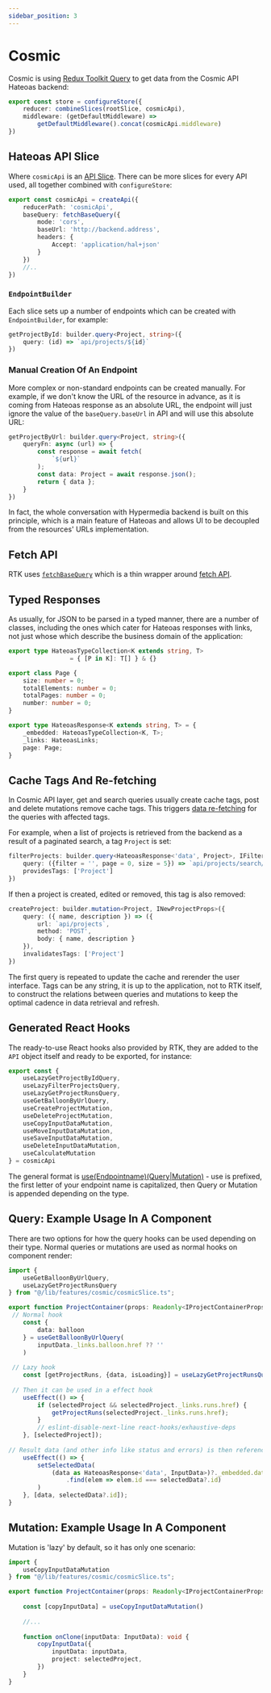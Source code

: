 ```yaml
---
sidebar_position: 3
---
```


# Cosmic

Cosmic is using [Redux Toolkit Query](https://redux-toolkit.js.org/rtk-query/overview) to get
data from the Cosmic API Hateoas backend:

````typescript title="src/lib/store.ts"
export const store = configureStore({
    reducer: combineSlices(rootSlice, cosmicApi),
    middleware: (getDefaultMiddleware) =>
        getDefaultMiddleware().concat(cosmicApi.middleware)
})
````

## Hateoas API Slice

Where `cosmicApi` is an [API Slice](https://redux-toolkit.js.org/rtk-query/api/created-api/redux-integration).
There can be more slices for every API used, all together combined with `configureStore`:

````typescript title="src/lib/features/cosmic/cosmicSlice.ts"
export const cosmicApi = createApi({
    reducerPath: 'cosmicApi',
    baseQuery: fetchBaseQuery({
        mode: 'cors',
        baseUrl: 'http://backend.address',
        headers: {
            Accept: 'application/hal+json'
        }
    })
    //..
})
````

### `EndpointBuilder`

Each slice sets up a number of endpoints which can be created with `EndpointBuilder`,
for example:

````typescript title="src/lib/features/cosmic/cosmicSlice.ts"
getProjectById: builder.query<Project, string>({
    query: (id) => `api/projects/${id}`
})
````

### Manual Creation Of An Endpoint

More complex or non-standard endpoints can be created manually. For example,
if we don't know the URL of the resource in advance, as it is coming from Hateoas response as
an absolute URL, the endpoint will just ignore the value of the `baseQuery.baseUrl`
in API and will use this absolute URL:

````typescript title="src/lib/features/cosmic/cosmicSlice.ts"
getProjectByUrl: builder.query<Project, string>({
    queryFn: async (url) => {
        const response = await fetch(
            `${url}`
        );
        const data: Project = await response.json();
        return { data };
    }
})
````
In fact, the whole conversation with Hypermedia backend is built on this principle, which
is a main feature of Hateoas and allows UI to be decoupled from the resources' URLs implementation.

## Fetch API

RTK uses [`fetchBaseQuery`](https://redux-toolkit.js.org/rtk-query/api/fetchBaseQuery)
which is a thin wrapper around [fetch API](https://www.w3schools.com/js/js_api_fetch.asp).

## Typed Responses

As usually, for JSON to be parsed in a typed manner, there are a number of classes, including
the ones which cater for Hateoas responses with links, not just whose which describe
the business domain of the application:

````typescript title="src/lib/model.ts"
export type HateoasTypeCollection<K extends string, T> 
                 = { [P in K]: T[] } & {}

export class Page {
    size: number = 0;
    totalElements: number = 0;
    totalPages: number = 0;
    number: number = 0;
}

export type HateoasResponse<K extends string, T> = {
    _embedded: HateoasTypeCollection<K, T>;
    _links: HateoasLinks;
    page: Page;
}
````

## Cache Tags And Re-fetching

In Cosmic API layer, get and search queries usually create cache tags, post and delete mutations
remove cache tags. This triggers [data re-fetching](https://redux-toolkit.js.org/rtk-query/usage/automated-refetching) for the queries with affected tags.

For example, when a list of projects is retrieved from the backend as a result of a
paginated search, a tag `Project` is set:

````typescript title="src/lib/features/cosmic/cosmicSlice.ts"
filterProjects: builder.query<HateoasResponse<'data', Project>, IFilteringPageable>({
    query: ({filter = '', page = 0, size = 5}) => `api/projects/search/filter?searchText=${filter}&sort=name&page=${page}&size=${size}`,
    providesTags: ['Project']
})
````

If then a project is created, edited or removed, this tag is also removed:

````typescript  title="src/lib/features/cosmic/cosmicSlice.ts"
createProject: builder.mutation<Project, INewProjectProps>({
    query: ({ name, description }) => ({
        url: `api/projects`,
        method: 'POST',
        body: { name, description }
    }),
    invalidatesTags: ['Project']
})
````
The first query is repeated to update the cache and rerender the user interface. Tags
can be any string, it is up to the application, not to RTK itself,
to construct the relations between queries and mutations to keep the optimal cadence in data retrieval
and refresh.

## Generated React Hooks

The ready-to-use React hooks also provided by RTK, they are 
added to the `API` object itself and ready to be exported, for instance:

````typescript
export const {
    useLazyGetProjectByIdQuery,
    useLazyFilterProjectsQuery,
    useLazyGetProjectRunsQuery,
    useGetBalloonByUrlQuery,
    useCreateProjectMutation,
    useDeleteProjectMutation,
    useCopyInputDataMutation,
    useMoveInputDataMutation,
    useSaveInputDataMutation,
    useDeleteInputDataMutation,
    useCalculateMutation
} = cosmicApi
````
The general format is [use(Endpointname)(Query|Mutation)](https://redux-toolkit.js.org/rtk-query/api/created-api/hooks#hooks-overview) - 
use is prefixed, the first letter of your endpoint name is capitalized, 
then Query or Mutation is appended depending on the type.

## Query: Example Usage In A Component

There are two options for how the query hooks can be used depending on their type. Normal queries or mutations
are used as normal hooks on component render:

````typescript jsx title="src/containers/ProjectContainer/ProjectContainer.tsx"
import {
    useGetBalloonByUrlQuery,
    useLazyGetProjectRunsQuery
} from "@/lib/features/cosmic/cosmicSlice.ts";

export function ProjectContainer(props: Readonly<IProjectContainerProps>): React.JSX.Element {
 // Normal hook
    const {
        data: balloon
    } = useGetBalloonByUrlQuery(
        inputData._links.balloon.href ?? ''
    )
    
 // Lazy hook
    const [getProjectRuns, {data, isLoading}] = useLazyGetProjectRunsQuery()
    
 // Then it can be used in a effect hook
    useEffect(() => {
        if (selectedProject && selectedProject._links.runs.href) {
            getProjectRuns(selectedProject._links.runs.href);
        }
        // eslint-disable-next-line react-hooks/exhaustive-deps
    }, [selectedProject]);
    
// Result data (and other info like status and errors) is then referenced later
    useEffect(() => {
        setSelectedData(
            (data as HateoasResponse<'data', InputData>)?._embedded.data
                .find(elem => elem.id === selectedData?.id)
        )
    }, [data, selectedData?.id]);
}
````

## Mutation: Example Usage In A Component

Mutation is 'lazy' by default, so it has only one scenario:

````typescript jsx title="src/containers/ProjectContainer/ProjectContainer.tsx" 
import {
    useCopyInputDataMutation
} from "@/lib/features/cosmic/cosmicSlice.ts";

export function ProjectContainer(props: Readonly<IProjectContainerProps>): React.JSX.Element {
    
    const [copyInputData] = useCopyInputDataMutation()
    
    //...
    
    function onClone(inputData: InputData): void {
        copyInputData({
            inputData: inputData,
            project: selectedProject,
        })
    }
}
````